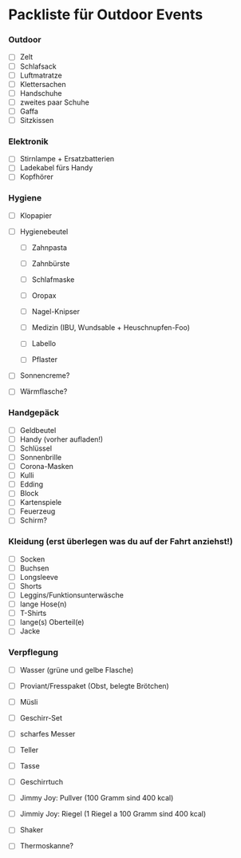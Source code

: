 # Packliste für Outdoor Events

### Outdoor

- [ ] Zelt
- [ ] Schlafsack
- [ ] Luftmatratze
- [ ] Klettersachen
- [ ] Handschuhe
- [ ] zweites paar Schuhe
- [ ] Gaffa
- [ ] Sitzkissen

### Elektronik

- [ ] Stirnlampe + Ersatzbatterien
- [ ] Ladekabel fürs Handy
- [ ] Kopfhörer

### Hygiene

- [ ] Klopapier
- [ ] Hygienebeutel

    - [ ] Zahnpasta
    - [ ] Zahnbürste
    - [ ] Schlafmaske
    - [ ] Oropax
    - [ ] Nagel-Knipser
    - [ ] Medizin (IBU, Wundsable + Heuschnupfen-Foo)

    - [ ] Labello
    - [ ] Pflaster
- [ ] Sonnencreme?
- [ ] Wärmflasche?

### Handgepäck

- [ ] Geldbeutel
- [ ] Handy (vorher aufladen!)
- [ ] Schlüssel
- [ ] Sonnenbrille
- [ ] Corona-Masken
- [ ] Kulli
- [ ] Edding
- [ ] Block
- [ ] Kartenspiele
- [ ] Feuerzeug
- [ ] Schirm?

### Kleidung (erst überlegen was du auf der Fahrt anziehst!)

- [ ] Socken
- [ ] Buchsen
- [ ] Longsleeve
- [ ] Shorts
- [ ] Leggins/Funktionsunterwäsche
- [ ] lange Hose(n)
- [ ] T-Shirts
- [ ] lange(s) Oberteil(e)
- [ ] Jacke

### Verpflegung

- [ ] Wasser (grüne und gelbe Flasche)
- [ ] Proviant/Fresspaket (Obst, belegte Brötchen)
- [ ] Müsli
- [ ] Geschirr-Set
- [ ] scharfes Messer
- [ ] Teller
- [ ] Tasse
- [ ] Geschirrtuch
- [ ] Jimmy Joy: Pullver (100 Gramm sind 400 kcal)
- [ ] Jimmiy Joy: Riegel (1 Riegel a 100 Gramm sind 400 kcal)
- [ ] Shaker
- [ ] Thermoskanne?



